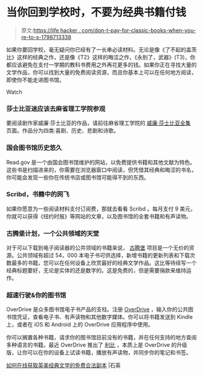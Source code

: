 # 当你回到学校时，不要为经典书籍付钱

> 原文:[https://life hacker . com/don-t-pay-for-classic-books-when-you-re-to-s-1798713338](https://lifehacker.com/don-t-pay-for-classic-books-when-you-re-going-back-to-s-1798713338)

如果你要回学校，毫无疑问你已经有了一长串必读材料。无论是像《了不起的盖茨比》这样的经典之作，还是像《T2》这样的晦涩之作，《永别了，武器》(T3)，你都应该避免在支付一学期的教科书费用之外再花更多的钱。如果你正在寻找大量的文学作品，你可以找到大量的免费阅读资源，而且你基本上可以在任何地方阅读，即使你不能走进图书馆。

Watch

### 莎士比亚迷应该去麻省理工学院参观

要阅读剧作家威廉·莎士比亚的作品，请前往麻省理工学院的 [威廉·莎士比亚全集](http://shakespeare.mit.edu/index.html) 页面。作品分为四类:喜剧、历史、悲剧和诗歌。

### **国会图书馆历史悠久**

Read.gov 是一个由国会图书馆维护的网站，以免费提供书籍和其他文献为特色。这些书是扫描进来的，你需要在浏览器窗口中阅读，但凭借其经典和晦涩的书名，你可能会发现一些你在传统书店或图书馆可能得不到的东西。

### **Scribd，书籍中的网飞**

如果你愿意为一些阅读材料支付订阅费，那就去看看 Scribd 。每月支付 9 美元，你就可以获得《纽约时报》等网站的文章，以及图书馆的全套书籍和有声读物。

### **古腾堡计划，一个公共领域的天堂**

对于可以下载到电子阅读器的公共领域的书籍来说， [古腾堡](https://www.gutenberg.org/) 项目是一个无价的资源。公共领域有超过 54，000 本电子书可供选择，新增书籍的更新列表和下载次数最多的书籍，您可以在任何设备上欣赏最好的经典文学作品。这比等待续写一个经典标题要好，无论是实体的还是数字的。这是免费的，但是需要捐款来维持运作。

### **超速行驶&你的图书馆**

OverDrive 是众多图书馆电子书产品的支柱。注册 [OverDrive](https://www.overdrive.com/) ，输入你的公共图书馆凭证，查看电子书、有声读物和其他数字媒体。你可以将书籍发送到 Kindle 上，或者在 iOS 和 Android 上的 OverDrive 应用程序中使用。

你可以搁置各种书籍，请求你的图书馆目前没有的书籍，并在任何支持的地方查阅多种语言的书籍。最近 OverDrive 推出了 [利比](https://meet.libbyapp.com/?utm_medium=lightning_banner&utm_source=lightning&utm_campaign=libby) ，本质上是 OverDrive 的升级版，让你可以在你的设备上试读书籍，播放有声读物，并同步你的笔记和书签。

[如何在线获取英美经典文学的免费合法副本](https://qz.com/1064159/how-to-access-free-and-legal-copies-of-english-and-american-classic-literature-online/) |石英